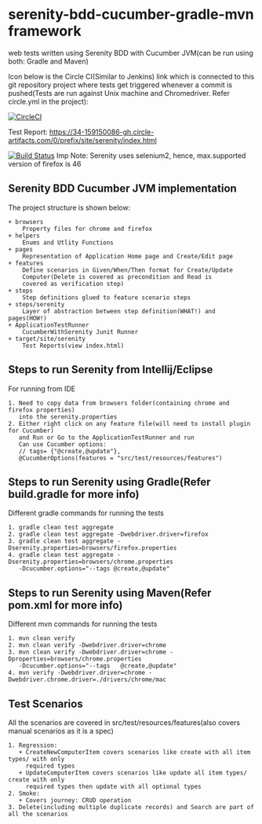 # serenity-bdd-cucumber-gradle-mvn framework
web tests written using Serenity BDD with Cucumber JVM(can be run using both: Gradle and Maven)

Icon below is the Circle CI(Similar to Jenkins) link which is connected to this git repository project where tests get triggered whenever a commit is pushed(Tests are run against Unix machine and Chromedriver. Refer circle.yml in the project): 

[![CircleCI](https://circleci.com/gh/vivekmahajan29/web-test.svg?style=svg)](https://circleci.com/gh/vivekmahajan29/web-test)

Test Report: https://34-159150086-gh.circle-artifacts.com/0/prefix/site/serenity/index.html

[![Build Status](http://circleci-badges-max.herokuapp.com/img/vivekmahajan29/web-test/34?token=)](https://circleci.com/gh/vivekmahajan29/web-test/34#artifacts/containers/0)
Imp Note: Serenity uses selenium2, hence, max.supported version of firefox is 46

## Serenity BDD Cucumber JVM implementation

The project structure is shown below:
````
+ browsers
    Property files for chrome and firefox
+ helpers
    Enums and Utlity Functions
+ pages
    Representation of Application Home page and Create/Edit page
+ features
    Define scenarios in Given/When/Then format for Create/Update 
    Computer(Delete is covered as precondition and Read is  
    covered as verification step)
+ steps
    Step definitions glued to feature scenario steps
+ steps/serenity
    Layer of abstraction between step definition(WHAT!) and pages(HOW!)
+ ApplicationTestRunner
    CucumberWithSerenity Junit Runner
+ target/site/serenity
    Test Reports(view index.html)
````

## Steps to run Serenity from Intellij/Eclipse

For running from IDE
````
1. Need to copy data from browsers folder(containing chrome and firefox properties)
   into the serenity.properties
2. Either right click on any feature file(will need to install plugin for Cucumber)
   and Run or Go to the ApplicationTestRunner and run
   Can use Cucumber options: 
   // tags= {"@create,@update"},
   @CucumberOptions(features = "src/test/resources/features")
````

## Steps to run Serenity using Gradle(Refer build.gradle for more info)
Different gradle commands for running the tests
````
1. gradle clean test aggregate
2. gradle clean test aggregate -Dwebdriver.driver=firefox
3. gradle clean test aggregate -Dserenity.properties=browsers/firefox.properties 
4. gradle clean test aggregate -Dserenity.properties=browsers/chrome.properties
   -Dcucumber.options="--tags @create,@update"
````
## Steps to run Serenity using Maven(Refer pom.xml for more info)
Different mvn commands for running the tests
````
1. mvn clean verify
2. mvn clean verify -Dwebdriver.driver=chrome
3. mvn clean verify -Dwebdriver.driver=chrome -Dproperties=browsers/chrome.properties
   -Dcucumber.options="--tags   @create,@update"
4. mvn verify -Dwebdriver.driver=chrome -Dwebdriver.chrome.driver=./drivers/chrome/mac
````
## Test Scenarios
All the scenarios are covered in src/test/resources/features(also covers manual scenarios 
as it is a spec)
````
1. Regression:
   + CreateNewComputerItem covers scenarios like create with all item types/ with only
     required types
   + UpdateComputerItem covers scenarios like update all item types/ create with only
     required types then update with all optional types
2. Smoke:
   + Covers journey: CRUD operation
3. Delete(including multiple duplicate records) and Search are part of all the scenarios   
````

